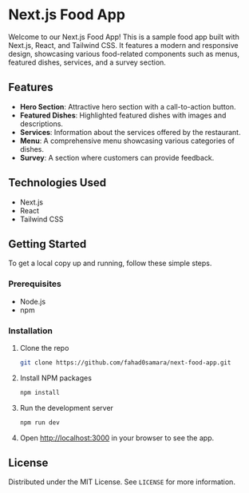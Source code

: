 
# Next.js Food App

Welcome to our Next.js Food App! This is a sample food app built with Next.js, React, and Tailwind CSS. It features a modern and responsive design, showcasing various food-related components such as menus, featured dishes, services, and a survey section.

## Features

- **Hero Section**: Attractive hero section with a call-to-action button.
- **Featured Dishes**: Highlighted featured dishes with images and descriptions.
- **Services**: Information about the services offered by the restaurant.
- **Menu**: A comprehensive menu showcasing various categories of dishes.
- **Survey**: A section where customers can provide feedback.

## Technologies Used

- Next.js
- React
- Tailwind CSS

## Getting Started

To get a local copy up and running, follow these simple steps.

### Prerequisites

- Node.js
- npm

### Installation

1. Clone the repo
   ```sh
   git clone https://github.com/fahad0samara/next-food-app.git
   ```
2. Install NPM packages
   ```sh
   npm install
   ```
3. Run the development server
   ```sh
   npm run dev
   ```
4. Open [http://localhost:3000](http://localhost:3000) in your browser to see the app.

## License

Distributed under the MIT License. See `LICENSE` for more information.


